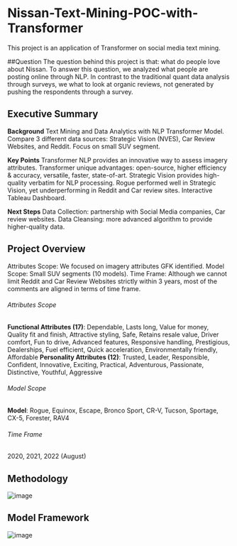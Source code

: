 # Nissan-Text-Mining-POC-with-Transformer
This project is an application of Transformer on social media text mining.

##Question
The question behind this project is that: what do people love about Nissan. To answer this question, we analyzed what people are posting online through NLP. In contrast to the traditional quant data analysis through surveys, we what to look at organic reviews, not generated by pushing the respondents through a survey.

## Executive Summary
**Background**
Text Mining and Data Analytics with NLP Transformer Model.
Compare 3 different data sources: Strategic Vision (NVES), Car Review Websites, and Reddit.
Focus on small SUV segment.

**Key Points**
Transformer NLP provides an innovative way to assess imagery attributes.
Transformer unique advantages: open-source, higher efficiency & accuracy, versatile, faster, state-of-art.
Strategic Vision provides high-quality verbatim for NLP processing.
Rogue performed well in Strategic Vision, yet underperforming in Reddit and Car review sites.
Interactive Tableau Dashboard.

**Next Steps**
Data Collection: partnership with Social Media companies, Car review websites.
Data Cleansing: more advanced algorithm to provide higher-quality data.

## Project Overview
Attributes Scope: We focused on imagery attributes GFK identified.
Model Scope: Small SUV segments (10 models).
Time Frame: Although we cannot limit Reddit and Car Review Websites strictly within 3 years, most of the comments are aligned in terms of time frame.

###### Attributes Scope
**Functional Attributes (17)**: Dependable, Lasts long, Value for money, Quality fit and finish, Attractive styling, Safe, Retains resale value, Driver comfort, Fun to drive, Advanced features, Responsive handling, Prestigious, Dealerships, Fuel efficient, Quick acceleration, Environmentally friendly, Affordable
**Personality Attributes (12)**: Trusted, Leader, Responsible, Confident, Innovative, Exciting, Practical, Adventurous, Passionate, Distinctive, Youthful, Aggressive 

###### Model Scope
**Model**: Rogue, Equinox, Escape, Bronco Sport, CR-V, Tucson, Sportage, CX-5, Forester, RAV4

###### Time Frame
2020, 2021, 2022 (August)

## Methodology
![image](https://user-images.githubusercontent.com/92134579/186258815-1bda7ccd-c7b7-4196-9380-4472b712f944.png)

## Model Framework
![image](https://user-images.githubusercontent.com/92134579/186258630-78a04b15-0bd7-47d6-aafe-31c1b0093bd7.png)



